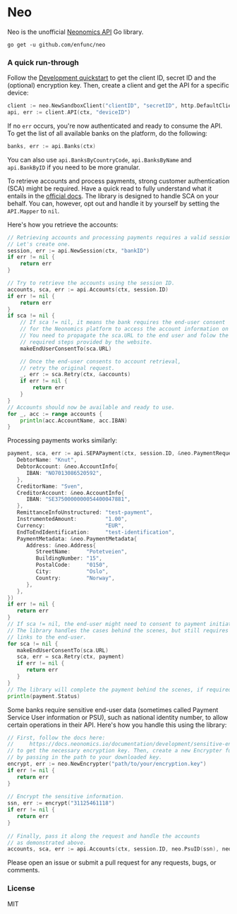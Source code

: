 
# Neo

Neo is the unofficial [Neonomics API](https://docs.neonomics.io/api-references/) Go library.

```shell
go get -u github.com/enfunc/neo
```

### A quick run-through

Follow the [Development quickstart](https://docs.neonomics.io/documentation/development/quickstart) to get the client ID, secret ID and the (optional) encryption key. Then, create a client and get the API for a specific device:

```go
client := neo.NewSandboxClient("clientID", "secretID", http.DefaultClient)
api, err := client.API(ctx, "deviceID")
```

If no `err` occurs, you're now authenticated and ready to consume the API. To get the list of all available banks on the platform, do the following:

```go
banks, err := api.Banks(ctx)
```
You can also use `api.BanksByCountryCode`, `api.BanksByName` and `api.BankByID` if you need to be more granular.

To retrieve accounts and process payments, strong customer authentication (SCA) might be required. Have a quick read to fully understand what it entails
in the [official docs](https://docs.neonomics.io/documentation/development/consent). The library is designed to handle SCA on your behalf. You can, however, opt out and handle it by yourself by setting the `API.Mapper` to `nil`.

Here's how you retrieve the accounts:

```go
// Retrieving accounts and processing payments requires a valid session.
// Let's create one.
session, err := api.NewSession(ctx, "bankID")
if err != nil {
	return err
}

// Try to retrieve the accounts using the session ID.
accounts, sca, err := api.Accounts(ctx, session.ID)
if err != nil {
	return err
}
if sca != nil {
	// If sca != nil, it means the bank requires the end-user consent
	// for the Neonomics platform to access the account information on their behalf.
	// You need to propagate the sca.URL to the end user and folow the
	// required steps provided by the website.
	makeEndUserConsentTo(sca.URL)

	// Once the end-user consents to account retrieval, 
	// retry the original request.
	_, err := sca.Retry(ctx, &accounts)
	if err != nil {
		return err
	}
}
// Accounts should now be available and ready to use.
for _, acc := range accounts {
	println(acc.AccountName, acc.IBAN)
}
```

Processing payments works similarly:

```go
payment, sca, err := api.SEPAPayment(ctx, session.ID, &neo.PaymentRequest{  
   DebtorName: "Knut",  
   DebtorAccount: &neo.AccountInfo{  
      IBAN: "NO7013086520592",  
   },  
   CreditorName: "Sven",  
   CreditorAccount: &neo.AccountInfo{  
      IBAN: "SE3750000000054400047881",  
   },  
   RemittanceInfoUnstructured: "test-payment",  
   InstrumentedAmount:         "1.00",  
   Currency:                   "EUR",  
   EndToEndIdentification:     "test-identification",  
   PaymentMetadata: &neo.PaymentMetadata{  
      Address: &neo.Address{  
         StreetName:     "Potetveien",  
         BuildingNumber: "15",  
         PostalCode:     "0150",  
         City:           "Oslo",  
         Country:        "Norway",  
      },  
   },  
})  
if err != nil {  
   return err  
}  
// If sca != nil, the end-user might need to consent to payment initiation and/or payment completion. 
// The library handles the cases behind the scenes, but still requires you to propagate the  
// links to the end-user.
for sca != nil {  
   makeEndUserConsentTo(sca.URL)  
   sca, err = sca.Retry(ctx, payment)  
   if err != nil {  
      return err  
   }  
}
// The library will complete the payment behind the scenes, if required.
println(payment.Status)
```

Some banks require sensitive end-user data (sometimes called Payment Service User information or PSU), such as national identity number, to allow certain operations in their API. Here's how you handle this using the library:

```go
// First, follow the docs here:  
//     https://docs.neonomics.io/documentation/development/sensitive-end-user-data  
// to get the necessary encryption key. Then, create a new Encrypter func  
// by passing in the path to your downloaded key.  
encrypt, err := neo.NewEncrypter("path/to/your/encryption.key")  
if err != nil {  
   return err  
}  
  
// Encrypt the sensitive information.  
ssn, err := encrypt("31125461118")  
if err != nil {  
   return err  
}  
  
// Finally, pass it along the request and handle the accounts
// as demonstrated above.
accounts, sca, err := api.Accounts(ctx, session.ID, neo.PsuID(ssn), neo.PsuIP("109.74.179.3"))  
```

Please open an issue or submit a pull request for any requests, bugs, or comments.

### License

MIT